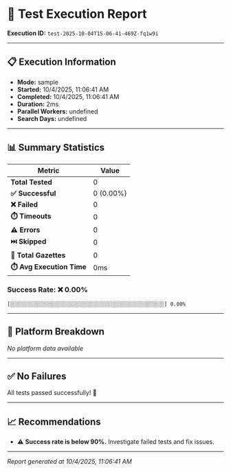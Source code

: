 # 🧪 Test Execution Report

**Execution ID:** `test-2025-10-04T15-06-41-469Z-fq1w9i`

---

## 📋 Execution Information

- **Mode:** sample
- **Started:** 10/4/2025, 11:06:41 AM
- **Completed:** 10/4/2025, 11:06:41 AM
- **Duration:** 2ms
- **Parallel Workers:** undefined
- **Search Days:** undefined

---

## 📊 Summary Statistics


| Metric | Value |
|--------|-------|
| **Total Tested** | 0 |
| **✅ Successful** | 0 (0.00%) |
| **❌ Failed** | 0 |
| **⏱️ Timeouts** | 0 |
| **⚠️ Errors** | 0 |
| **⏭️ Skipped** | 0 |
| **📄 Total Gazettes** | 0 |
| **⏱️ Avg Execution Time** | 0ms |

### Success Rate: ❌ 0.00%

```
[░░░░░░░░░░░░░░░░░░░░░░░░░░░░░░░░░░░░░░░░░░░░░░░░░░] 0.00%
```


---

## 🏢 Platform Breakdown

*No platform data available*

---

## ✅ No Failures

All tests passed successfully! 🎉

---

## 📈 Recommendations

- ⚠️ **Success rate is below 90%.** Investigate failed tests and fix issues.

---

*Report generated at 10/4/2025, 11:06:41 AM*
